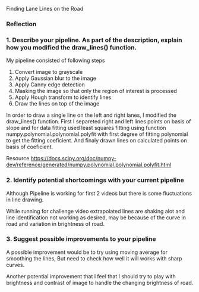 
Finding Lane Lines on the Road


### Reflection

### 1. Describe your pipeline. As part of the description, explain how you modified the draw_lines() function.

My pipeline consisted of following steps
1. Convert image to grayscale
2. Apply Gaussian blur to the image
3. Apply Canny edge detection
4. Masking the image so that only the region of interest is processed
5. Apply Hough transform to identify lines
6. Draw the lines on top of the image

In order to draw a single line on the left and right lanes, I modified the draw_lines() function. First I separeted right and left lines points on basis of slope and for data fitting used least squares fitting using function numpy.polynomial.polynomial.polyfit with first degree of fitting polynomial to get the fitting coeficient. And finaly drawn lines on calculated points on basis of coeficient.

Resource
https://docs.scipy.org/doc/numpy-dev/reference/generated/numpy.polynomial.polynomial.polyfit.html



### 2. Identify potential shortcomings with your current pipeline
Although Pipeline is working for first 2 videos but there is some fluctuations in line drawing. 

While running for challenge video extrapolated lines are shaking alot and line identification not working as desired, may be because of the curve in road and variation in brightness of road.   


### 3. Suggest possible improvements to your pipeline

A possible improvement would be to try using moving average for smoothing the lines, But need to check how well it will works with sharp curves.

Another potential improvement that I feel that I should try to play with brightness and contrast of image to handle the changing brightness of road.
